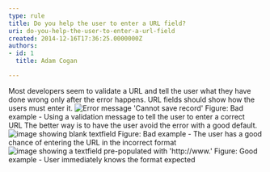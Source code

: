 ```yaml
---
type: rule
title: Do you help the user to enter a URL field?
uri: do-you-help-the-user-to-enter-a-url-field
created: 2014-12-16T17:36:25.0000000Z
authors:
- id: 1
  title: Adam Cogan

---
```


 
Most developers seem to validate a URL and tell the user what they have done wrong                     only after the error happens. URL fields should show how the users must enter it.
 ![Error message 'Cannot save record'](/PublishingImages/url-field-bad.jpg)                        Figure: Bad example - U​sing a validation message to tell the user to enter a correct<br>                        URL
The better way is to have the user avoid the error with a good default.
![image showing blank textfield](/PublishingImages/url-field-bad2.jpg)                        Figure: Bad example - The user has a good chance of entering the URL in the incorrect format​​​![image showing a textfield pre-populated with 'http&#58;//www.'](/PublishingImages/url-field-good.jpg)                        Figure: Good example - User immediately knows the format expected
